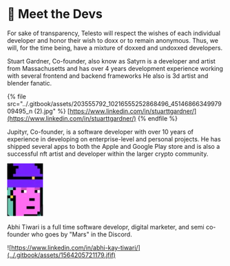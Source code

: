 # 🤝 Meet the Devs

For sake of transparency, Telesto will respect the wishes of each individual developer and honor their wish to doxx or to remain anonymous. Thus, we will, for the time being, have a mixture of doxxed and undoxxed developers.

Stuart Gardner, Co-founder, also know as Satyrn is a developer and artist from Massachusetts and has over 4 years development experience working with several frontend and backend frameworks He also is 3d artist and blender fanatic.&#x20;

{% file src="../.gitbook/assets/203555792_10216555252868496_4514686634997909495_n (2).jpg" %}
[https://www.linkedin.com/in/stuarttgardner/](https://www.linkedin.com/in/stuarttgardner/)
{% endfile %}



Jupityr, Co-founder, is a software developer with over 10 years of experience in developing on enterprise-level and personal projects. He has shipped several apps to both the Apple and Google Play store and is also a successful nft artist and developer within the larger crypto community.

![](../.gitbook/assets/jupiter.jpg)



Abhi Tiwari is a full time software developr, digital marketer, and semi co-founder who goes by "Mars" in the Discord.

![https://www.linkedin.com/in/abhi-kay-tiwari/](../.gitbook/assets/1564205721179.jfif)



